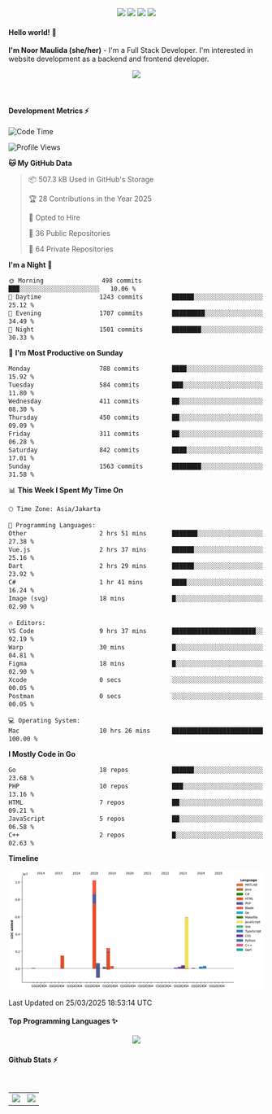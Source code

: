 <p align="center">
  <img src="https://dev.discordprofiles.me/badge/status/814439552055771206?simple=true">
  <img src="https://dev.discordprofiles.me/badge/playing/814439552055771206">
  <img src="https://dev.discordprofiles.me/badge/vscode/814439552055771206">
  <img src="https://dev.discordprofiles.me/badge/spotify/814439552055771206">
</p>

#### Hello world! 👋
**I'm Noor Maulida (she/her)** - I'm a Full Stack Developer. I'm interested in website development as a backend and frontend developer.

<p align="center">
  <img src="https://skillicons.dev/icons?i=go,laravel,nodejs,vue,express,ruby,python,mongodb,docker,aws,gcp" />
</p>
<br>

#### Development Metrics ⚡
<!--START_SECTION:waka-->
![Code Time](http://img.shields.io/badge/Code%20Time-821%20hrs%2019%20mins-blue)

![Profile Views](http://img.shields.io/badge/Profile%20Views-0-blue)

**🐱 My GitHub Data** 

> 📦 507.3 kB Used in GitHub's Storage 
 > 
> 🏆 28 Contributions in the Year 2025
 > 
> 💼 Opted to Hire
 > 
> 📜 36 Public Repositories 
 > 
> 🔑 64 Private Repositories 
 > 
**I'm a Night 🦉** 

```text
🌞 Morning                498 commits         ███░░░░░░░░░░░░░░░░░░░░░░   10.06 % 
🌆 Daytime                1243 commits        ██████░░░░░░░░░░░░░░░░░░░   25.12 % 
🌃 Evening                1707 commits        █████████░░░░░░░░░░░░░░░░   34.49 % 
🌙 Night                  1501 commits        ████████░░░░░░░░░░░░░░░░░   30.33 % 
```
📅 **I'm Most Productive on Sunday** 

```text
Monday                   788 commits         ████░░░░░░░░░░░░░░░░░░░░░   15.92 % 
Tuesday                  584 commits         ███░░░░░░░░░░░░░░░░░░░░░░   11.80 % 
Wednesday                411 commits         ██░░░░░░░░░░░░░░░░░░░░░░░   08.30 % 
Thursday                 450 commits         ██░░░░░░░░░░░░░░░░░░░░░░░   09.09 % 
Friday                   311 commits         ██░░░░░░░░░░░░░░░░░░░░░░░   06.28 % 
Saturday                 842 commits         ████░░░░░░░░░░░░░░░░░░░░░   17.01 % 
Sunday                   1563 commits        ████████░░░░░░░░░░░░░░░░░   31.58 % 
```


📊 **This Week I Spent My Time On** 

```text
🕑︎ Time Zone: Asia/Jakarta

💬 Programming Languages: 
Other                    2 hrs 51 mins       ███████░░░░░░░░░░░░░░░░░░   27.38 % 
Vue.js                   2 hrs 37 mins       ██████░░░░░░░░░░░░░░░░░░░   25.16 % 
Dart                     2 hrs 29 mins       ██████░░░░░░░░░░░░░░░░░░░   23.92 % 
C#                       1 hr 41 mins        ████░░░░░░░░░░░░░░░░░░░░░   16.24 % 
Image (svg)              18 mins             █░░░░░░░░░░░░░░░░░░░░░░░░   02.90 % 

🔥 Editors: 
VS Code                  9 hrs 37 mins       ███████████████████████░░   92.19 % 
Warp                     30 mins             █░░░░░░░░░░░░░░░░░░░░░░░░   04.81 % 
Figma                    18 mins             █░░░░░░░░░░░░░░░░░░░░░░░░   02.90 % 
Xcode                    0 secs              ░░░░░░░░░░░░░░░░░░░░░░░░░   00.05 % 
Postman                  0 secs              ░░░░░░░░░░░░░░░░░░░░░░░░░   00.05 % 

💻 Operating System: 
Mac                      10 hrs 26 mins      █████████████████████████   100.00 % 
```

**I Mostly Code in Go** 

```text
Go                       18 repos            ██████░░░░░░░░░░░░░░░░░░░   23.68 % 
PHP                      10 repos            ███░░░░░░░░░░░░░░░░░░░░░░   13.16 % 
HTML                     7 repos             ██░░░░░░░░░░░░░░░░░░░░░░░   09.21 % 
JavaScript               5 repos             ██░░░░░░░░░░░░░░░░░░░░░░░   06.58 % 
C++                      2 repos             █░░░░░░░░░░░░░░░░░░░░░░░░   02.63 % 
```



**Timeline**

![Lines of Code chart](https://raw.githubusercontent.com/noormaulida/noormaulida/main/assets/bar_graph.png)


 Last Updated on 25/03/2025 18:53:14 UTC
<!--END_SECTION:waka-->

#### Top Programming Languages ✨
<p align="center">
  <img src="https://api.githubtrends.io/user/svg/noormaulida/langs?time_range=one_year&include_private=true&compact=true&theme=dark" />
</p>

#### Github Stats ⚡
<p align="center">
  <table>
    <tr>
      <td>
        <img src="https://github-readme-streak-stats.herokuapp.com?user=noormaulida&theme=react&hide_border=true&mode=weekly" height="180" />
      </td>
      <td>
        <img src="https://github-readme-stats.vercel.app/api?username=noormaulida&theme=react&count_private=true&hide_border=true&line_height=20" height="180"/>
      </td>
    </tr>
</p>
<br>
